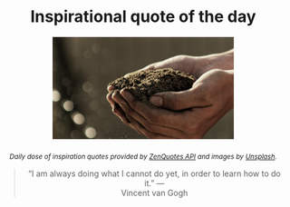 
<div align="center">

# Inspirational quote of the day

<img src="./data/photo.jpeg" alt="Beautiful nature photo" width="320" height="180">

<sub><i>Daily dose of inspiration quotes provided by [ZenQuotes API](https://zenquotes.io/) and images by [Unsplash](https://unsplash.com/).</i></sub>


<blockquote>&ldquo;I am always doing what I cannot do yet, in order to learn how to do it.&rdquo; &mdash; <footer>Vincent van Gogh</footer></blockquote>

</div>
